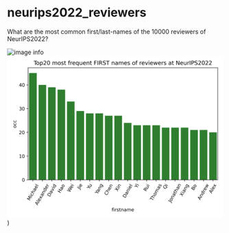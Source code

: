 # neurips2022_reviewers
What are the most common first/last-names of the 10000 reviewers of NeurIPS2022?


![image info](./code/top20-firstname.png)
![image info](https://github.com/hihey54/neurips2022_reviewers/blob/main/code/top20-firstnames.png))

